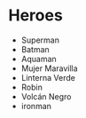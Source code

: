 # Heroes

* Superman
* Batman
* Aquaman
* Mujer Maravilla
* Linterna Verde
* Robin
* Volcán Negro
* ironman
